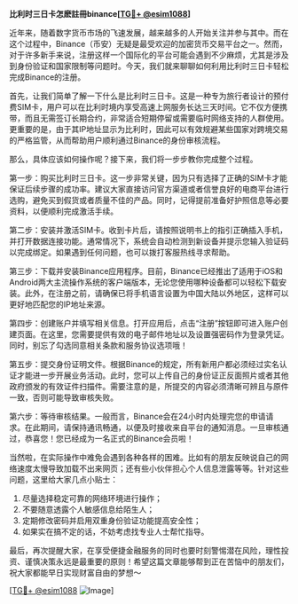 **比利时三日卡怎麽註冊binance[[TG💪+ @esim1088](https://t.me/s/esim1088)]**

近年来，随着数字货币市场的飞速发展，越来越多的人开始关注并参与其中。而在这个过程中，Binance（币安）无疑是最受欢迎的加密货币交易平台之一。然而，对于许多新手来说，注册这样一个国际化的平台可能会遇到不少麻烦，尤其是涉及到身份验证和国家限制等问题时。今天，我们就来聊聊如何利用比利时三日卡轻松完成Binance的注册。

首先，让我们简单了解一下什么是比利时三日卡。这是一种专为旅行者设计的预付费SIM卡，用户可以在比利时境内享受高速上网服务长达三天时间。它不仅方便携带，而且无需签订长期合约，非常适合短期停留或需要临时网络支持的人群使用。更重要的是，由于其IP地址显示为比利时，因此可以有效规避某些国家对跨境交易的严格监管，从而帮助用户顺利通过Binance的身份审核流程。

那么，具体应该如何操作呢？接下来，我们将一步步教你完成整个过程。

第一步：购买比利时三日卡。这一步非常关键，因为只有选择了正确的SIM卡才能保证后续步骤的成功率。建议大家直接访问官方渠道或者信誉良好的电商平台进行选购，避免买到假货或者质量不佳的产品。同时，记得提前准备好护照信息等必要资料，以便顺利完成激活手续。

第二步：安装并激活SIM卡。收到卡片后，请按照说明书上的指引正确插入手机，并打开数据连接功能。通常情况下，系统会自动检测到新设备并提示您输入验证码以完成绑定。如果遇到任何问题，也可以拨打客服热线寻求帮助。

第三步：下载并安装Binance应用程序。目前，Binance已经推出了适用于iOS和Android两大主流操作系统的客户端版本，无论您使用哪种设备都可以轻松下载安装。此外，在注册之前，请确保已将手机语言设置为中国大陆以外地区，这样可以更好地匹配您的IP地址来源。

第四步：创建账户并填写相关信息。打开应用后，点击“注册”按钮即可进入账户创建页面。在这里，您需要提供有效的电子邮件地址以及设置强密码作为登录凭证。同时，别忘了勾选同意相关条款和服务协议选项哦！

第五步：提交身份证明文件。根据Binance的规定，所有新用户都必须经过实名认证才能进一步开展业务活动。此时，您可以上传自己的身份证正反面照片或者其他政府颁发的有效证件扫描件。需要注意的是，所提交的内容必须清晰可辨且与原件一致，否则可能导致审核失败。

第六步：等待审核结果。一般而言，Binance会在24小时内处理完您的申请请求。在此期间，请保持通讯畅通，以便及时接收来自平台的通知消息。一旦审核通过，恭喜您！您已经成为一名正式的Binance会员啦！

当然啦，在实际操作中难免会遇到各种各样的困难。比如有的朋友反映说自己的网络速度太慢导致加载不出来网页；还有些小伙伴担心个人信息泄露等等。针对这些问题，这里给大家几点小贴士：

1. 尽量选择稳定可靠的网络环境进行操作；
2. 不要随意透露个人敏感信息给陌生人；
3. 定期修改密码并启用双重身份验证功能提高安全性；
4. 如果实在搞不定的话，不妨考虑找专业人士帮忙指导。

最后，再次提醒大家，在享受便捷金融服务的同时也要时刻警惕潜在风险，理性投资、谨慎决策永远是最重要的原则！希望这篇文章能够帮到正在苦恼中的朋友们，祝大家都能早日实现财富自由的梦想～ 

[[TG💪+ @esim1088](https://t.me/s/esim1088) ![Image](https://i.postimg.cc/4NQfJmqS/Snipaste-2025-05-13-00-14-12.png)]